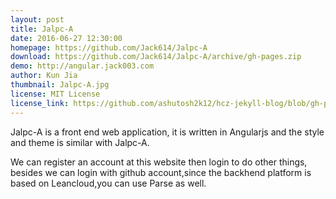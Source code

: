 ```yaml
---
layout: post
title: Jalpc-A
date: 2016-06-27 12:30:00
homepage: https://github.com/Jack614/Jalpc-A
download: https://github.com/Jack614/Jalpc-A/archive/gh-pages.zip
demo: http://angular.jack003.com
author: Kun Jia
thumbnail: Jalpc-A.jpg
license: MIT License
license_link: https://github.com/ashutosh2k12/hcz-jekyll-blog/blob/gh-pages/LICENSE
---
```


Jalpc-A is a front end web application, it is written in Angularjs and
the style and theme is similar with Jalpc-A.

We can register an account at this website then login to do other
things, besides we can login with github account,since the backhend
platform is based on Leancloud,you can use Parse as well.

